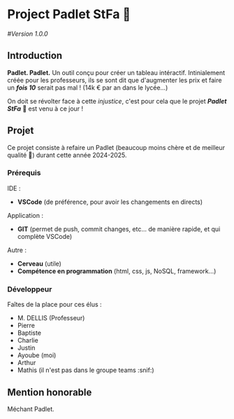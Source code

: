 # Project Padlet StFa 🚀

<p style="font-style: italic;">#Version 1.0.0</p>

## Introduction

**Padlet. Padlet.** Un outil conçu pour créer un tableau intéractif. Intinialement créée pour les professeurs, ils se sont dit que d'augmenter les prix et faire un ***fois 10*** serait pas mal ! (14k € par an dans le lycée...)

On doit se révolter face à cette *injustice*, c'est pour cela que le projet ___***Padlet StFa***___ 🚀 est venu à ce jour !


## Projet

Ce projet consiste à refaire un Padlet (beaucoup moins chère et de meilleur qualité 👀) durant cette année 2024-2025.

### Prérequis

IDE :
- **VSCode** (de préférence, pour avoir les changements en directs)

Application :
- **GIT** (permet de push, commit changes, etc... de manière rapide, et qui complète VSCode)

Autre :
- **Cerveau** (utile)
- **Compétence en programmation** (html, css, js, NoSQL, framework...)

### Développeur

Faîtes de la place pour ces élus :
- M. DELLIS (Professeur)
- Pierre
- Baptiste
- Charlie
- Justin
- Ayoube (moi)
- Arthur
- Mathis (il n'est pas dans le groupe teams :snif:)

## Mention honorable

Méchant Padlet.
